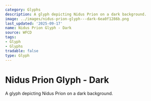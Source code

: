 ```yaml
---
category: Glyphs
description: A glyph depicting Nidus Prion on a dark background.
image: ../images/nidus-prion-glyph---dark-6ea0f1286b.png
last_updated: '2025-09-17'
name: Nidus Prion Glyph - Dark
source: WFCD
tags:
- Glyph
- Glyphs
tradable: false
type: Glyph
---
```


# Nidus Prion Glyph - Dark

A glyph depicting Nidus Prion on a dark background.

